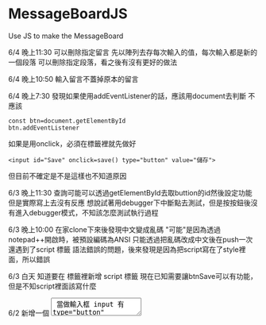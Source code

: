 # MessageBoardJS
Use JS to make the MessageBoard

6/4 晚上11:30
可以刪除指定留言
先以陣列去存每次輸入的值，每次輸入都是新的一個段落
可以刪除指定段落，看之後有沒有更好的做法

6/4 晚上10:50
輸入留言不蓋掉原本的留言

6/4 晚上7:30
發現如果使用addEventListener的話，應該用document去判斷
不應該
``` javascript=
const btn=document.getElementById
btn.addEventListener
```
如果是用onclick，必須在標籤裡就先做好
```html=
<input id="Save" onclick=save() type="button" value="儲存">
```
但目前不確定是不是這樣也不知道原因

6/3 晚上11:30
查詢可能可以透過getElementById去取buttion的id然後設定功能
但是實際寫上去沒有反應
想說試著用debugger下中斷點去測試，但是按按鈕後沒有進入debugger模式，不知該怎麼測試執行過程

6/3 晚上10:00
在家clone下來後發現中文變成亂碼
"可能"是因為透過notepad++開啟時，被預設編碼為ANSI
只能透過把亂碼改成中文後在push一次
還遇到了script 標籤 語法錯誤的問題，後來發現是因為把script寫在了style裡面，所以錯誤

6/3 白天
知道要在 <head> 標籤裡新增 script 標籤
現在已知需要讓btnSave可以有功能，但是不知script裡面該寫什麼

6/2
新增一個 <textarea> 當做輸入框
input 有 type="button" 的按鈕型態，id 為b tnSave
要做一個可以顯示留言的地方，但是想不到該用什麼標籤顯示比較好
就先新增了一個 <textarea> 把他的 readonly 屬性設為 readonly


- [x] 要有一個輸入框可以輸入留言
- [x] 要有一個顯示留言的地方
- [ ] 要有一個按鈕，按下後顯示留言的地方會有剛輸入的留言
